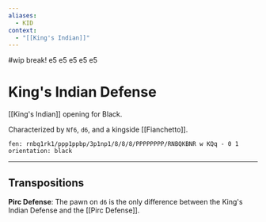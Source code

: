 ```yaml
---
aliases:
  - KID
context:
  - "[[King's Indian]]"
---
```


#wip break! e5 e5 e5 e5 e5

# King's Indian Defense

[[King's Indian]] opening for Black.

Characterized by `Nf6`, `d6`, and a kingside [[Fianchetto]].

```chesser
fen: rnbq1rk1/ppp1ppbp/3p1np1/8/8/8/PPPPPPPP/RNBQKBNR w KQq - 0 1
orientation: black
```

---

## Transpositions

**Pirc Defense**: The pawn on `d6` is the only difference between the King's Indian Defense and the [[Pirc Defense]].
